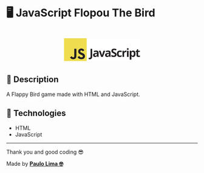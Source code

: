 # 🖥️ JavaScript Flopou The Bird

<h1 align="center">
  <img src=".github/logo.png" width="200px" />
</h1>

## 🔎️ Description

A Flappy Bird game made with HTML and JavaScript.

## 🚀️ Technologies

- HTML
- JavaScript

---

Thank you and good coding 😎️

Made by **<a href="https://paulophlp.github.io/portfolio/" target="__blank">Paulo Lima 🤓️</a>**
